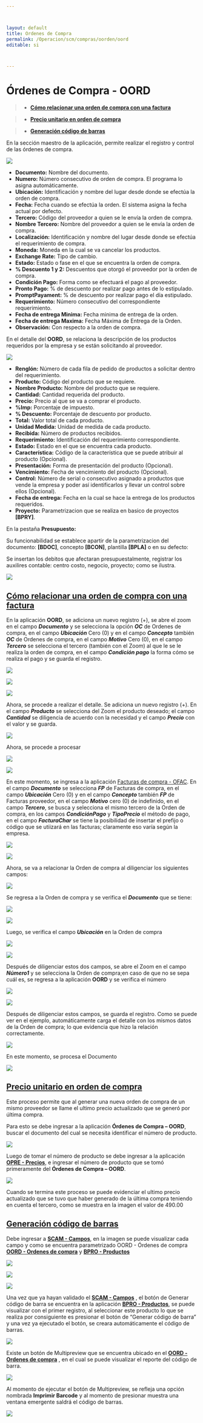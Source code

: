 ```yaml
---



layout: default
title: Ordenes de Compra
permalink: /Operacion/scm/compras/oorden/oord
editable: si



---
```



# Órdenes de Compra - OORD



>+ [**Cómo relacionar una orden de compra con una factura**](http://docs.oasiscom.com/Operacion/scm/compras/oorden/oord#cómo-relacionar-una-orden-de-compra-con-una-factura)

>+ [**Precio unitario en orden de compra**](http://docs.oasiscom.com/Operacion/scm/compras/oorden/oord#precio-unitario-en-orden-de-compra)


>+ [**Generación código de barras**](http://docs.oasiscom.com/Operacion/scm/compras/oorden/oord#generación-código-de-barras)


En la sección maestro de la aplicación, permite realizar el registro y control de las órdenes de compra.  



![](oord1.png)



+ **Documento:** Nombre del documento.  
+ **Numero:** Número consecutivo de orden de compra. El programa lo asigna automáticamente.  
+ **Ubicación:** Identificación y nombre del lugar desde donde se efectúa la orden de compra.   
+ **Fecha:** Fecha cuando se efectúa la orden. El sistema asigna la fecha actual por defecto.  
+ **Tercero:** Código del proveedor a quien se le envía la orden de compra.  
+ **Nombre Tercero:** Nombre del proveedor a quien se le envía la orden de compra. 
+ **Localización:** Identificación y nombre del lugar desde donde se efectúa el requerimiento de compra.  
+ **Moneda:** Moneda en la cual se va cancelar los productos.  
+ **Exchange Rate:** Tipo de cambio.  
+ **Estado:** Estado o fase en el que se encuentra la orden de compra.  
+ **% Descuento 1 y 2:** Descuentos que otorgó el proveedor por la orden de compra.  
+ **Condición Pago:** Forma como se efectuará el pago al proveedor.  
+ **Pronto Pago:** % de descuento por realizar pago antes de lo estipulado.  
+ **PromptPayament:** % de descuento por realizar pago el día estipulado.  
+ **Requerimiento:** Número consecutivo del correspondiente requerimiento.  
+ **Fecha de entrega Minima:** Fecha minima de entrega de la orden.  
+ **Fecha de entrega Maxima:** Fecha Máxima de Entrega de la Orden.  
+ **Observación:** Con respecto a la orden de compra.  







En el detalle del **OORD**, se relaciona la descripción de los productos requeridos por la empresa y se están solicitando al proveedor.  







![](oord2.png)







+ **Renglón:** Número de cada fila de pedido de productos a solicitar dentro del requerimiento.  
+ **Producto:** Código del producto que se requiere.  
+ **Nombre Producto:** Nombre del producto que se requiere.  
+ **Cantidad:** Cantidad requerida del producto.  
+ **Precio:** Precio al que se va a comprar el producto.  
+ **%Imp:** Porcentaje de impuesto.  
+ **% Descuento:** Porcentaje de descuento por producto.  
+ **Total:** Valor total de cada producto.  
+ **Unidad Medida:** Unidad de medida de cada producto.  
+ **Recibida:** Número de productos recibidos.  
+ **Requerimiento:** Identificación del requerimiento correspondiente.  
+ **Estado:**	Estado en el que se encuentra cada producto.  
+ **Característica:** Código de la característica que se puede atribuir al producto (Opcional).  
+ **Presentación:** Forma de presentación del producto (Opcional).  
+ **Vencimiento:** Fecha de vencimiento del producto (Opcional).  
+ **Control:** Número de serial o consecutivo asignado a productos que vende la empresa y poder así identificarlos y llevar un control sobre ellos (Opcional).  
+ **Fecha de entrega:** Fecha en la cual se hace la entrega de los productos requeridos.  
+ **Proyecto:** Parametrizacion que se realiza en basico de proyectos **[BPRY]**.  









En la pestaña **Presupuesto:**  



Su funcionabilidad se establece apartir de la parametrizacion del documento: **[BDOC]**, concepto **[BCON]**, plantilla **[BPLA]** o en su defecto: 



 Se insertan los debitos que afectaran presupuestalmente, registrar los auxilires contable: centro costo, negocio, proyecto; como se ilustra.  



 



 ![](oord3.png)  

 

 

## [**Cómo relacionar una orden de compra con una factura**](http://docs.oasiscom.com/Operacion/scm/compras/oorden/oord#cómo-relacionar-una-orden-de-compra-con-una-factura)  

 

 En la aplicación **OORD**, se adiciona un nuevo registro (+), se abre el zoom en el campo **_Documento_** y se selecciona la opción **_OC_** de Ordenes de compra, en el campo **_Ubicación_** Cero (0) y en el campo **_Concepto_** también **_OC_** de Ordenes de compra, en el campo **_Motivo_** Cero (0), en el campo **_Tercero_** se selecciona el tercero (también con el Zoom) al que le se le realiza la orden de compra, en el campo **_Condición pago_** la forma cómo se realiza el pago y se guarda el registro.  

 

 

![](oord4.png)  



![](oord5.png)  



![](oord.png)  





Ahora, se procede a realizar el detalle.  Se adiciona un nuevo registro (+).  En el campo **_Producto_** se selecciona del Zoom el producto deseado; el campo **_Cantidad_** se diligencia de acuerdo con la necesidad y el campo **_Precio_** con el valor y se guarda.  





![](oord6.png)  



Ahora, se procede a procesar  



![](oord7.png)  



![](oord8.png)  



En este momento, se ingresa a la aplicación [Facturas de compra - OFAC](http://docs.oasiscom.com/Operacion/scm/compras/ofactura/ofac).  En el campo **_Documento_** se selecciona **_FP_** de Facturas de compra, en el campo **_Ubicación_** Cero (0) y en el campo **_Concepto_** también **_FP_** de Facturas proveedor, en el campo **_Motivo_** cero (0) de indefinido, en el campo **_Tercero_**, se busca y selecciona el mismo tercero de la Orden de compra, en los campos **_CondiciónPago_** y **_TipoPrecio_** el método de pago, en el campo **_FacturaChar_** se tiene la posibilidad de insertar el prefijo o código que se utiizará en las facturas; claramente eso varía según la empresa.  



![](oord9.png)  



![](oord10.png)



Ahora, se va a relacionar la Orden de compra al diligenciar los siguientes campos:  



![](oord11.png)  



Se regresa a la Orden de compra y se verifica el **_Documento_** que se tiene:  



![](oord12.png)  



![](oord13.png)



Luego, se verifica el campo **_Ubicación_** en la Orden de compra  



![](oord14.png)  



![](oord15.png)



Después de diligenciar estos dos campos, se abre el Zoom en el campo **_Número1_** y se selecciona la Orden de compra;en caso de que no se sepa cuál es, se regresa a la aplicación **OORD** y se verifica el número  



![](oord16.png)  



![](oord17.png)



Después de diligenciar estos campos, se guarda el registro.  Como se puede ver en el ejemplo, automáticamente carga el detalle con los mismos datos de la Orden de compra; lo que evidencia que hizo la relación correctamente.  



![](oord18.png)  



En este momento, se procesa el Documento





![](oord19.png)



## [**Precio unitario en orden de compra**](http://docs.oasiscom.com/Operacion/scm/compras/oorden/oord#Precio-unitario-en-orden-de-compra)



Este proceso permite que al generar una nueva orden de compra de un mismo proveedor se llame el ultimo precio actualizado que se generó por última compra.

Para esto se debe ingresar a la aplicación **Órdenes de Compra – OORD**, buscar el documento del cual se necesita identificar el número de producto.

![](oord20.png)

Luego de tomar el número de producto se debe ingresar a la aplicación [**OPRE - Precios**](https://docs.oasiscom.com/Operacion/scm/compras/oprecio/opre), e ingresar el número de producto que se tomó primeramente del **Órdenes de Compra – OORD**.

![](oord21.png)

Cuando se termina este proceso se puede evidenciar el ultimo precio actualizado que se tuvo que haber generado de la última compra teniendo en cuenta el tercero, como se muestra en la imagen el valor de 490.00

## [**Generación código de barras**](http://docs.oasiscom.com/Operacion/scm/compras/oorden/oord#generación-código-de-barras)

Debe ingresar a [**SCAM - Campos**](https://docs.oasiscom.com/Operacion/system/sconfig/scam), en la imagen se puede visualizar cada campo y como se encuentra parametrizado OORD - Órdenes de compra [**OORD - Ordenes de compra**](https://docs.oasiscom.com/Operacion/scm/compras/oorden/oord) y [**BPRO - Productos**](https://docs.oasiscom.com/Capacitacion/Empower/bpro)

![](oord22.png)

![](oord23.png)

![](oord24.png)

Una vez que ya hayan validado el [**SCAM - Campos**](https://docs.oasiscom.com/Operacion/system/sconfig/scam) , el botón de Generar código de barra se encuentra en la aplicación [**BPRO - Productos**](https://docs.oasiscom.com/Capacitacion/Empower/bpro), se puede visualizar con el primer registro, al seleccionar este producto lo que se realiza por consiguiente es presionar el botón de “Generar código de barra” y una vez ya ejecutado el botón, se creara automáticamente el código de barras. 

![](oord25.png)
 
Existe un botón de Multipreview que se encuentra ubicado en el [**OORD - Ordenes de compra**](https://docs.oasiscom.com/Operacion/scm/compras/oorden/oord) , en el cual se puede visualizar el reporte del código de barra. 

![](oord26.png)

Al momento de ejecutar el botón de Multipreview, se refleja una opción nombrada **Imprimir Barcode** y al momento de presionar muestra una ventana emergente  saldrá el código de barras. 

![](oord27.png)





















